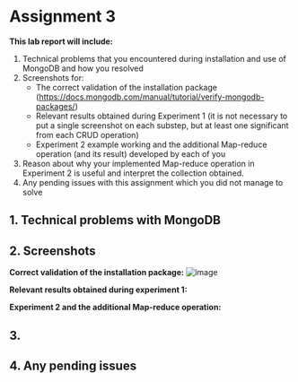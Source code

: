 # Assignment 3 

**This lab report will include:** 
1. Technical problems that you encountered during installation and use of MongoDB and how you resolved
2. Screenshots for:
    * The correct validation of the installation package (https://docs.mongodb.com/manual/tutorial/verify-mongodb-packages/)
    * Relevant results obtained during Experiment 1 (it is not necessary to put a single screenshot on each substep, but at least one significant  from each CRUD operation)
    * Experiment 2 example working and the additional Map-reduce operation (and its result) developed by each of you
3. Reason about why your implemented Map-reduce operation in Experiment 2 is useful and interpret the collection obtained.
4. Any pending issues with this assignment which you did not manage to solve



## 1. Technical problems with MongoDB

## 2. Screenshots 

**Correct validation of the installation package:**
![image](https://user-images.githubusercontent.com/42604421/190860652-5e70edc4-75d2-49ac-83b7-767dcce57660.png)


**Relevant results obtained during experiment 1:**

**Experiment 2 and the additional Map-reduce operation:**

## 3. 

## 4. Any pending issues 

